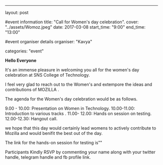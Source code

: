 ---
layout: post

#event information
title:  "Call for Women's day celebration".
cover: "../assets/Womoz.jpeg"
date:   2017-03-08
start_time: "9:00"
end_time: "13:00"

#event organiser details
organiser: "Kavya"

categories: "event"

**Hello Everyone**

It's an immense pleasure in welcoming you all for the women's day celebration at SNS College of Technology.

I feel very glad to reach out to the Women's and extempore the ideas and contributions of MOZILLA .

The agenda for the Women's day celebration would be as follows.

9.00 - 10.00: Presentation on Women in Technology.
10.00-11.00:  Introduction to various tracks .
11.00- 12.00: Hands on session on testing.
12.00-12.30: Hangout call.

we hope that this day would certainly lead womens to actively contribute to Mozilla and would benifit the best out of the day.

The link for the hands-on session for testing is""

Participants Kindly RSVP by commenting your name along with your twitter handle, telegram handle and fb profile link.
